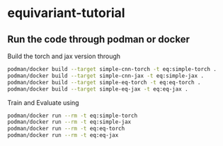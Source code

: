 # equivariant-tutorial

## Run the code through podman or docker

Build the torch and jax version through
```bash
podman/docker build --target simple-cnn-torch -t eq:simple-torch .
podman/docker build --target simple-cnn-jax -t eq:simple-jax .
podman/docker build --target simple-eq-torch -t eq:eq-torch .
podman/docker build --target simple-eq-jax -t eq:eq-jax .
```
Train and Evaluate using
```bash
podman/docker run --rm -t eq:simple-torch
podman/docker run --rm -t eq:simple-jax
podman/docker run --rm -t eq:eq-torch
podman/docker run --rm -t eq:eq-jax
```
